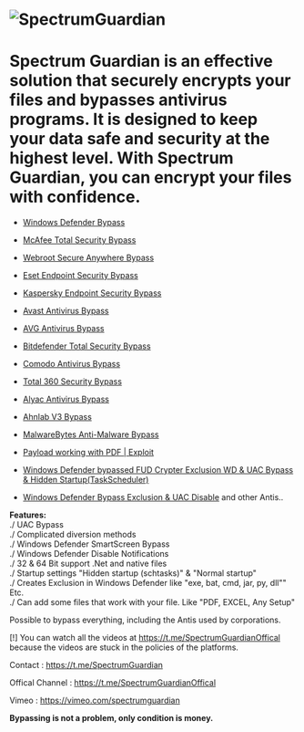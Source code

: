 <body>
    <div class="center">
        <h1>
      <img src="https://i.ibb.co/Wg0q2kF/Spectrum-Guardian-Software-Box.png" alt="SpectrumGuardian"></h1>
    </div>
<h1 tabindex="-1" class="heading-element" dir="auto">Spectrum Guardian is an effective solution that securely encrypts your files and bypasses antivirus programs. It is designed to keep your data safe and security at the highest level. With Spectrum Guardian, you can encrypt your files with confidence.</h1>

- [Windows Defender Bypass](https://youtu.be/L25yqHB_tjo)
- [McAfee Total Security Bypass](https://www.youtube.com/watch?v=XrHcoP-I33c)
- [Webroot Secure Anywhere Bypass](https://www.youtube.com/watch?v=cjlTo9kCuho)
- [Eset Endpoint Security Bypass](https://www.youtube.com/watch?v=mvv2apNKIGQ)
- [Kaspersky Endpoint Security Bypass](https://www.youtube.com/watch?v=Y89tSbXGqWU)
- [Avast Antivirus Bypass](https://youtu.be/iD4TE2aOkU8)
- [AVG Antivirus Bypass](https://youtu.be/nxlF01tXTWw)
- [Bitdefender Total Security Bypass](https://youtu.be/BxvS6I2apnE)
- [Comodo Antivirus Bypass](https://youtu.be/dXUh1OU8Q4g)
- [Total 360 Security Bypass](https://vimeo.com/930833348)
- [Alyac Antivirus Bypass](https://vimeo.com/930833348)
- [Ahnlab V3 Bypass](https://youtu.be/BgcxqVTQYBY)
- [MalwareBytes Anti-Malware Bypass](https://youtu.be/zYmJrcZ-Brw)

- [Payload working with PDF | Exploit](https://youtu.be/0HWVtiYGYgE)
- [Windows Defender bypassed FUD Crypter Exclusion WD & UAC Bypass & Hidden Startup(TaskScheduler)](https://youtu.be/lYslg6iPHMk)
- [Windows Defender Bypass Exclusion & UAC Disable](https://youtu.be/DTTYB76lyqc) and other Antis..


<strong>Features:</strong><br>
./ UAC Bypass<br>
./ Complicated diversion methods<br>
./ Windows Defender SmartScreen Bypass<br>
./ Windows Defender Disable Notifications<br>
./ 32 & 64 Bit support .Net and native files<br>
./ Startup settings "Hidden startup (schtasks)" & "Normal startup"<br>
./ Creates Exclusion in Windows Defender like "exe, bat, cmd,  jar, py, dll"" Etc.<br>
./ Can add some files that work with your file. Like "PDF, EXCEL, Any Setup"<br>


Possible to bypass everything, including the Antis used by corporations.<br>

[!] You can watch all the videos at https://t.me/SpectrumGuardianOffical because the videos are stuck in the policies of the platforms.<br>

   <p dir="auto">Contact : <a href="https://t.me/SpectrumGuardian" rel="nofollow">https://t.me/SpectrumGuardian</a></p>
   <p dir="auto">Offical Channel : <a href="https://t.me/SpectrumGuardianOffical" rel="nofollow">https://t.me/SpectrumGuardianOffical</a></p>
   <p dir="auto">Vimeo : <a href="https://vimeo.com/spectrumguardian" rel="nofollow">https://vimeo.com/spectrumguardian</a></p>

<strong>Bypassing is not a problem, only condition is money.</strong>
